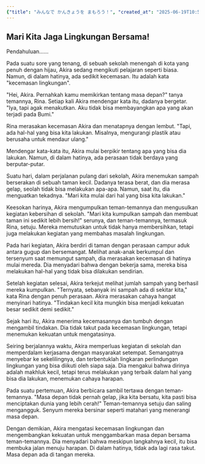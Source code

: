 ```yaml
---
{"title": "みんなで かんきょうを まもろう！", "created_at": "2025-06-19T10:50:34.701384+09:00"}
---
```


## Mari Kita Jaga Lingkungan Bersama!

Pendahuluan……

Pada suatu sore yang tenang, di sebuah sekolah menengah di kota yang penuh dengan hijau, Akira sedang mengikuti pelajaran seperti biasa. Namun, di dalam hatinya, ada sedikit kecemasan. Itu adalah kata "kecemasan lingkungan".

"Hei, Akira. Pernahkah kamu memikirkan tentang masa depan?" tanya temannya, Rina. Setiap kali Akira mendengar kata itu, dadanya bergetar. "Iya, tapi agak menakutkan. Aku tidak bisa membayangkan apa yang akan terjadi pada Bumi."

Rina merasakan kecemasan Akira dan menatapnya dengan lembut. "Tapi, ada hal-hal yang bisa kita lakukan. Misalnya, mengurangi plastik atau berusaha untuk mendaur ulang."

Mendengar kata-kata itu, Akira mulai berpikir tentang apa yang bisa dia lakukan. Namun, di dalam hatinya, ada perasaan tidak berdaya yang berputar-putar.

Suatu hari, dalam perjalanan pulang dari sekolah, Akira menemukan sampah berserakan di sebuah taman kecil. Dadanya terasa berat, dan dia merasa gelap, seolah tidak bisa melakukan apa-apa. Namun, saat itu, dia menguatkan tekadnya. "Mari kita mulai dari hal yang bisa kita lakukan."

Keesokan harinya, Akira mengumpulkan teman-temannya dan mengusulkan kegiatan kebersihan di sekolah. "Mari kita kumpulkan sampah dan membuat taman ini sedikit lebih bersih!" serunya, dan teman-temannya, termasuk Rina, setuju. Mereka memutuskan untuk tidak hanya membersihkan, tetapi juga melakukan kegiatan yang membahas masalah lingkungan.

Pada hari kegiatan, Akira berdiri di taman dengan perasaan campur aduk antara gugup dan bersemangat. Melihat anak-anak berkumpul dan tersenyum saat memungut sampah, dia merasakan kecemasan di hatinya mulai mereda. Dia menyadari bahwa dengan bekerja sama, mereka bisa melakukan hal-hal yang tidak bisa dilakukan sendirian.

Setelah kegiatan selesai, Akira terkejut melihat jumlah sampah yang berhasil mereka kumpulkan. "Ternyata, sebanyak ini sampah ada di sekitar kita," kata Rina dengan penuh perasaan. Akira merasakan cahaya hangat menyinari hatinya. "Tindakan kecil kita mungkin bisa menjadi kekuatan besar sedikit demi sedikit."

Sejak hari itu, Akira menerima kecemasannya dan tumbuh dengan mengambil tindakan. Dia tidak takut pada kecemasan lingkungan, tetapi menemukan kekuatan untuk mengatasinya.

Seiring berjalannya waktu, Akira memperluas kegiatan di sekolah dan memperdalam kerjasama dengan masyarakat setempat. Semangatnya menyebar ke sekelilingnya, dan terbentuklah lingkaran perlindungan lingkungan yang bisa diikuti oleh siapa saja. Dia mengakui bahwa dirinya adalah makhluk kecil, tetapi terus melakukan yang terbaik dalam hal yang bisa dia lakukan, menemukan cahaya harapan.

Pada suatu pertemuan, Akira berbicara sambil tertawa dengan teman-temannya. "Masa depan tidak pernah gelap, jika kita bersatu, kita pasti bisa menciptakan dunia yang lebih cerah!" Teman-temannya setuju dan saling mengangguk. Senyum mereka bersinar seperti matahari yang menerangi masa depan.

Dengan demikian, Akira mengatasi kecemasan lingkungan dan mengembangkan kekuatan untuk menggambarkan masa depan bersama teman-temannya. Dia menyadari bahwa meskipun langkahnya kecil, itu bisa membuka jalan menuju harapan. Di dalam hatinya, tidak ada lagi rasa takut. Masa depan ada di tangan mereka.
